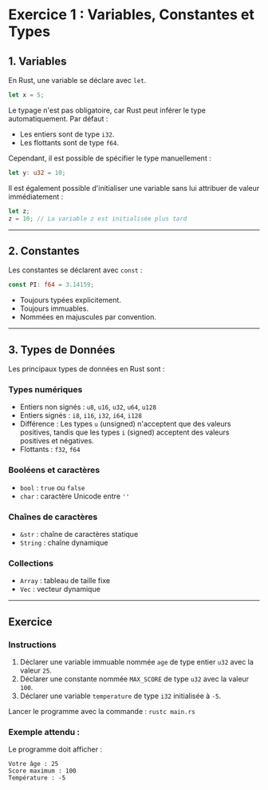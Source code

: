 # Exercice 1 : Variables, Constantes et Types

## **1. Variables**

En Rust, une variable se déclare avec `let`.

```rust
let x = 5;
```

Le typage n'est pas obligatoire, car Rust peut inférer le type automatiquement. Par défaut :
- Les entiers sont de type `i32`.
- Les flottants sont de type `f64`.

Cependant, il est possible de spécifier le type manuellement :

```rust
let y: u32 = 10;
```

Il est également possible d'initialiser une variable sans lui attribuer de valeur immédiatement :

```rust
let z;
z = 10; // La variable z est initialisée plus tard
```

---

## **2. Constantes**

Les constantes se déclarent avec `const` :

```rust
const PI: f64 = 3.14159;
```

- Toujours typées explicitement.
- Toujours immuables.
- Nommées en majuscules par convention.

---

## **3. Types de Données**

Les principaux types de données en Rust sont :

### Types numériques
- Entiers non signés : `u8`, `u16`, `u32`, `u64`, `u128`
- Entiers signés : `i8`, `i16`, `i32`, `i64`, `i128`
- Différence : Les types `u` (unsigned) n'acceptent que des valeurs positives, tandis que les types `i` (signed) acceptent des valeurs positives et négatives.
- Flottants : `f32`, `f64`

### Booléens et caractères
- `bool` : `true` ou `false`
- `char` : caractère Unicode entre `''`

### Chaînes de caractères
- `&str` : chaîne de caractères statique
- `String` : chaîne dynamique

### Collections
- `Array` : tableau de taille fixe
- `Vec` : vecteur dynamique

---

## **Exercice**

### Instructions
1. Déclarer une variable immuable nommée `age` de type entier `u32` avec la valeur `25`.
2. Déclarer une constante nommée `MAX_SCORE` de type `u32` avec la valeur `100`.
3. Déclarer une variable `temperature` de type `i32` initialisée à `-5`.

Lancer le programme avec la commande : ```rustc main.rs```

### Exemple attendu :
Le programme doit afficher :

```plaintext
Votre âge : 25
Score maximum : 100
Température : -5
```